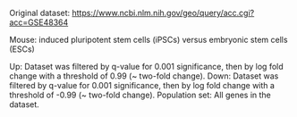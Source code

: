 Original dataset: https://www.ncbi.nlm.nih.gov/geo/query/acc.cgi?acc=GSE48364

Mouse: induced pluripotent stem cells (iPSCs) versus embryonic stem cells (ESCs)

Up: Dataset was filtered by q-value for 0.001 significance, then by log fold change with a threshold of 0.99 (~ two-fold change).
Down: Dataset was filtered by q-value for 0.001 significance, then by log fold change with a threshold of -0.99 (~ two-fold change).
Population set: All genes in the dataset.

